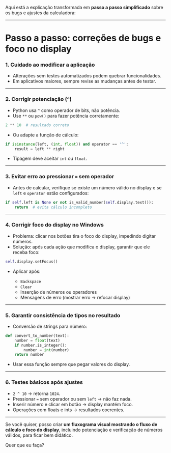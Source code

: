 Aqui está a explicação transformada em **passo a passo simplificado** sobre os bugs e ajustes da calculadora:

---

# Passo a passo: correções de bugs e foco no display

### 1. Cuidado ao modificar a aplicação

* Alterações sem testes automatizados podem quebrar funcionalidades.
* Em aplicativos maiores, sempre revise as mudanças antes de testar.

---

### 2. Corrigir potenciação (`^`)

* Python usa `^` como operador de bits, não potência.
* Use `**` ou `pow()` para fazer potência corretamente:

```python
2 ** 10  # resultado correto
```

* Ou adapte a função de cálculo:

```python
if isinstance(left, (int, float)) and operator == '^':
    result = left ** right
```

* Tipagem deve aceitar `int` ou `float`.

---

### 3. Evitar erro ao pressionar `=` sem operador

* Antes de calcular, verifique se existe um número válido no display e se `left` e `operator` estão configurados:

```python
if self.left is None or not is_valid_number(self.display.text()):
    return  # evita cálculo incompleto
```

---

### 4. Corrigir foco do display no Windows

* Problema: clicar nos botões tira o foco do display, impedindo digitar números.
* Solução: após cada ação que modifica o display, garantir que ele receba foco:

```python
self.display.setFocus()
```

* Aplicar após:

  * `Backspace`
  * `Clear`
  * Inserção de números ou operadores
  * Mensagens de erro (mostrar erro → refocar display)

---

### 5. Garantir consistência de tipos no resultado

* Conversão de strings para número:

```python
def convert_to_number(text):
    number = float(text)
    if number.is_integer():
        number = int(number)
    return number
```

* Usar essa função sempre que pegar valores do display.

---

### 6. Testes básicos após ajustes

* `2 ^ 10` → retorna `1024`.
* Pressionar `=` sem operador ou sem `left` → não faz nada.
* Inserir número e clicar em botão → display mantém foco.
* Operações com floats e ints → resultados coerentes.

---

Se você quiser, posso criar **um fluxograma visual mostrando o fluxo de cálculo e foco do display**, incluindo potenciação e verificação de números válidos, para ficar bem didático.

Quer que eu faça?

